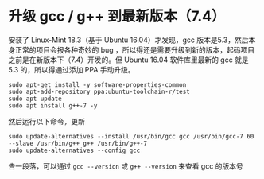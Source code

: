 # 升级 gcc / g++ 到最新版本（7.4）

安装了 Linux-Mint 18.3（基于 Ubuntu 16.04）才发现，gcc 版本是5.3，然后本身正常的项目会报各种奇妙的 bug ，所以得还是需要升级到新的版本，起码项目之前是在新版本下（7.4）开发的。但 Ubuntu 16.04 软件库里最新的 gcc 就是 5.3 的，所以得通过添加 PPA 手动升级。

```
sudo apt-get install -y software-properties-common
sudo apt-add-repository ppa:ubuntu-toolchain-r/test
sudo apt update
sudo apt install g++-7 -y
```

然后运行以下命令，更新
```
sudo update-alternatives --install /usr/bin/gcc gcc /usr/bin/gcc-7 60 --slave /usr/bin/g++ g++ /usr/bin/g++-7
sudo update-alternatives --config gcc
```

告一段落，可以通过 `gcc --version` 或 `g++ --version` 来查看 gcc 的版本号
